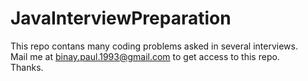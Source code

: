 # JavaInterviewPreparation
This repo contans many coding problems asked in several interviews.
<br/>
Mail me at binay.paul.1993@gmail.com to get access to this repo.
<br/>
Thanks.
